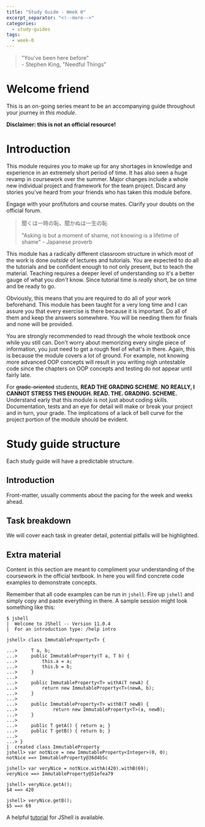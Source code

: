 ```yaml
---
title: "Study Guide - Week 0"
excerpt_separator: "<!--more-->"
categories:
  - study-guides
tags:
  - week-0
---
```


>"You've been here before"  
> \- Stephen King, "Needful Things"

<!--more-->

# Welcome friend

This is an on-going series meant to be an accompanying guide throughout your journey in _this module_.

**Disclaimer: this is not an official resource!**

# Introduction

This module requires you to make up for any shortages in knowledge and experience in an extremely short period of time.
It has also seen a huge revamp in coursework over the summer.
Major changes include a whole new individual project and framework for the team project.
Discard any stories you've heard from your friends who has taken this module before.   

Engage with your prof/tutors and course mates.
Clarify your doubts on the official forum.

> 聞くは一時の恥、聞かぬは一生の恥
> 
> "Asking is but a moment of shame, not knowing is a lifetime of shame" - Japanese proverb 

This module has a radically different classroom structure in which most of the work is done _outside_ of lectures and tutorials.
You are expected to do all the tutorials and be confident enough to not only present, but to teach the material.
Teaching requires a deeper level of understanding so it's a better gauge of what you _don't_ know. 
Since tutorial time is _really_ short, be on time and be ready to go. 

Obviously, this means that you are required to do all of your work beforehand. 
This module has been taught for a very long time and I can assure you that every exercise is there because it is important.
Do all of them and keep the answers somewhere.
You will be needing them for finals and none will be provided.

You are strongly recommended to read through the whole textbook once while you still can. 
Don't worry about memorizing every single piece of information, you just need to get a rough feel of what's in there.
Again, this is because the module covers a lot of ground.
For example, not knowing more advanced OOP concepts will result in you writing nigh untestable code since the chapters on OOP concepts and testing do not appear until fairly late.

For ~~grade-oriented~~ students, **READ THE GRADING SCHEME**.
**NO REALLY, I CANNOT STRESS THIS ENOUGH. READ. THE. GRADING. SCHEME.** 
Understand early that this module is not just about coding skills. 
Documentation, tests and an eye for detail will make or break your project and in turn, your grade.
The implications of a lack of bell curve for the project portion of the module should be evident.

# Study guide structure

Each study guide will have a predictable structure.

## Introduction

Front-matter, usually comments about the pacing for the week and weeks ahead.

## Task breakdown

We will cover each task in greater detail, potential pitfalls will be highlighted.

## Extra material

Content in this section are meant to compliment your understanding of the coursework in the official textbook.
In here you will find concrete code examples to demonstrate concepts. 
 
Remember that all code examples can be run in `jshell`.
Fire up `jshell` and simply copy and paste everything in there.
A sample session might look something like this:

```
$ jshell
|  Welcome to JShell -- Version 11.0.4
|  For an introduction type: /help intro

jshell> class ImmutableProperty<T> {

...>     T a, b;
...>     public ImmutableProperty(T a, T b) {
...>         this.a = a;
...>         this.b = b;
...>     }
...>     
...>     public ImmutableProperty<T> withA(T newA) {
...>         return new ImmutableProperty<T>(newA, b);
...>     }
...>     
...>     public ImmutableProperty<T> withB(T newB) {
...>             return new ImmutableProperty<T>(a, newB);
...>     }
...> 
...>     public T getA() { return a; }
...>     public T getB() { return b; }
...>     
...> }
|  created class ImmutableProperty
jshell> var notNice = new ImmutableProperty<Integer>(0, 0);
notNice ==> ImmutableProperty@36d4b5c

jshell> var veryNice = notNice.withA(420).withB(69);
veryNice ==> ImmutableProperty@51efea79

jshell> veryNice.getA();
$4 ==> 420

jshell> veryNice.getB();
$5 ==> 69
```

A helpful [tutorial](http://cr.openjdk.java.net/~rfield/tutorial/JShellTutorial.html) for JShell is available.
 